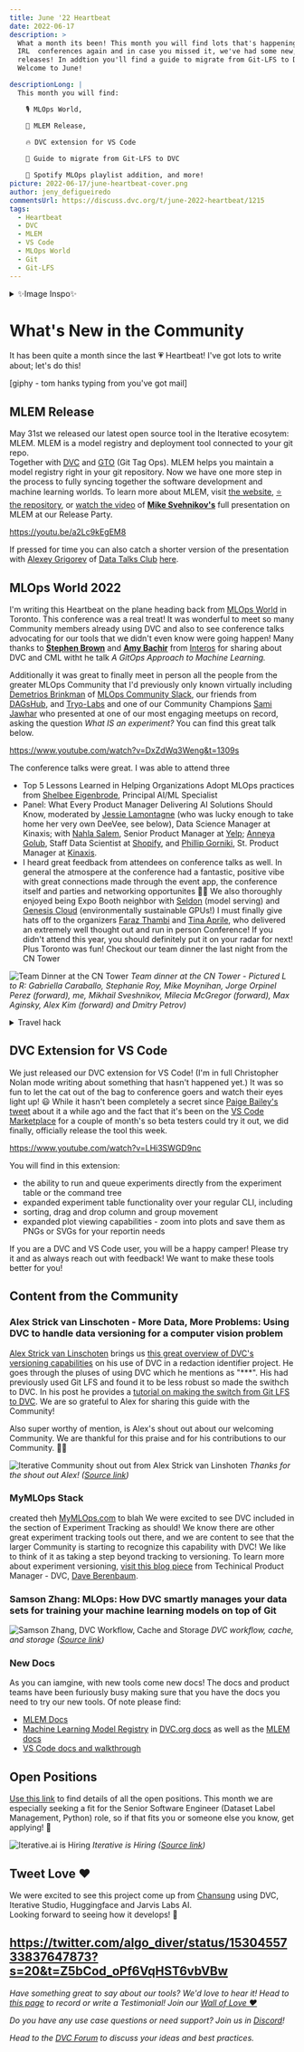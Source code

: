 ```yaml
---
title: June '22 Heartbeat
date: 2022-06-17
description: >
  What a month its been! This month you will find lots that's happening in
  IRL  conferences again and in case you missed it, we've had some new, exciting
  releases! In addtion you'll find a guide to migrate from Git-LFS to DVC, ,
  Welcome to June!

descriptionLong: |
  This month you will find:

    🎙 MLOps World,

    🚀 MLEM Release,

    🔥 DVC extension for VS Code
    
    🥰 Guide to migrate from Git-LFS to DVC

    🚀 Spotify MLOps playlist addition, and more!
picture: 2022-06-17/june-heartbeat-cover.png
author: jeny_defigueiredo
commentsUrl: https://discuss.dvc.org/t/june-2022-heartbeat/1215
tags:
  - Heartbeat
  - DVC
  - MLEM
  - VS Code
  - MLOps World
  - Git
  - Git-LFS
---
```


<details>

This month our cover image is inspired by a Community member
[Gift Ojebulu](https://twitter.com/GiftOjeabulu_). Gift is a champion of
Community and is a leader in the data movement in Nigeria. Recently he presented
about DVC at the
[Open Source Africa Conference](https://twitter.com/GiftOjeabulu_). He is also
extremely involved doing amazing work building the data science Community in
Africa through [Data Fest Africa](https://datafestafrica.com/). We are lucky to
have a Gift as a member of our own Community.

<summary>✨Image Inspo✨</summary>
</details>

# What's New in the Community

It has been quite a month since the last 💗 Heartbeat! I've got lots to write
about; let's do this!

[giphy - tom hanks typing from you've got mail]

## MLEM Release

May 31st we released our latest open source tool in the Iterative ecosytem:
MLEM. MLEM is a model registry and deployment tool connected to your git repo.  
Together with [DVC](https://dvc.org) and [GTO](https://github.com/iterative/gto)
(Git Tag Ops). MLEM helps you maintain a model registry right in your git
repository. Now we have one more step in the process to fully syncing together
the software development and machine learning worlds. To learn more about MLEM,
visit [the website](https://mlem.ai),
[⭐️ the repository](https://github.com/iterative/mlem), or
[watch the video](https://youtu.be/a2Lc9kEgEM8) of
[**Mike Svehnikov's**](https://github.com/mike0sv) full presentation on MLEM at
our Release Party.

https://youtu.be/a2Lc9kEgEM8

If pressed for time you can also catch a shorter version of the presentation
with [Alexey Grigorev](https://www.linkedin.com/in/agrigorev/) of
[Data Talks Club](https://datatalks.club/)
[here](https://www.youtube.com/watch?v=QQZUy0kSzOk).

## MLOps World 2022

I'm writing this Heartbeat on the plane heading back from
[MLOps World](https://mlopsworld.com/) in Toronto. This conference was a real
treat! It was wonderful to meet so many Community members already using DVC and
also to see conference talks advocating for our tools that we didn't even know
were going happen! Many thanks to
[**Stephen Brown**](https://www.linkedin.com/in/stephanrb3/) and
[**Amy Bachir**](https://www.linkedin.com/in/amybachir/) from
[Interos](https://www.interos.ai/) for sharing about DVC and CML witht he talk
_A GitOps Approach to Machine Learning._

Additionally it was great to finally meet in person all the people from the
greater MLOps Community that I'd previously only known virtually including
[Demetrios Brinkman](https://www.linkedin.com/in/dpbrinkm/) of
[MLOps Community Slack](https://mlops.community/), our friends from
[DAGsHub](https://dagshub.com/), and [Tryo-Labs](https://tryolabs.com/) and one
of our Community Champions
[Sami Jawhar](https://www.linkedin.com/in/sami-jawhar-a58b9849/) who presented
at one of our most engaging meetups on record, asking the question _What IS an
experiment?_ You can find this great talk below.

https://www.youtube.com/watch?v=DxZdWq3Weng&t=1309s

The conference talks were great. I was able to attend three

- Top 5 Lessons Learned in Helping Organizations Adopt MLOps practices from
  [Shelbee Eigenbrode](https://www.linkedin.com/in/shelbee-eigenbrode/),
  Principal AI/ML Specialist
- Panel: What Every Product Manager Delivering AI Solutions Should Know,
  moderated by
  [Jessie Lamontagne](https://www.linkedin.com/in/jessie-lamontagne-89b2a912b/)
  (who was lucky enough to take home her very own DeeVee, see below), Data
  Science Manager at Kinaxis; with
  [Nahla Salem](https://www.linkedin.com/in/nahlags/), Senior Product Manager at
  [Yelp](https://www.yelp.com/); [Anneya Golub](), Staff Data Scientist at
  [Shopify](https://www.shopify.com/), and [Phillip Gorniki](), St. Product
  Manager at [Kinaxis](https://www.kinaxis.com/en).
- I heard great feedback from attendees on conference talks as well. In general
  the atmospere at the conference had a fantastic, positive vibe with great
  connections made through the event app, the conference itself and parties and
  networking opportunites 🥳🍻 We also thoroughly enjoyed being Expo Booth
  neighbor with [Seldon](https://www.seldon.io/) (model serving) and
  [Genesis Cloud](https://www.genesiscloud.com/) (environmentally sustainable
  GPUs!) I must finally give hats off to the organizers
  [Faraz Thambi](https://www.linkedin.com/in/farazthambi/) and
  [Tina Aprile](https://www.linkedin.com/in/tinaaprile/), who delivered an
  extremely well thought out and run in person Conference! If you didn't attend
  this year, you should definitely put it on your radar for next! Plus Toronto
  was fun! Checkout our team dinner the last night from the CN Tower

![Team Dinner at the CN Tower](/uploads/images/2022-06-17/team-toronto.jpg '=800')
_Team dinner at the CN Tower - Pictured L to R: Gabriella Caraballo, Stephanie
Roy, Mike Moynihan, Jorge Orpinel Perez (forward), me, Mikhail Sveshnikov,
Milecia McGregor (forward), Max Aginsky, Alex Kim (forward) and Dmitry Petrov)_

<details>

Here's a little hack I worked out on the plane if you find yourself with an
outlet with this design on the the plane. I don't have a hack for typing like a
Tyranosaurus Rex sitting in the middle seat or my lap burning up, still working
on that.

![Travel Charging Hack](/uploads/images/2022-06-17/travel-hack.jpg '=800') _Use
the tray table to support the weight of the brick and keep it plugged in)_

<summary>Travel hack</summary>
</details>

## DVC Extension for VS Code

We just released our DVC extension for VS Code! (I'm in full Christopher Nolan
mode writing about something that hasn't happened yet.) It was so fun to let the
cat out of the bag to conference goers and watch their eyes light up! 😃 While
it hasn't been completely a secret since
[Paige Bailey's tweet](https://twitter.com/DynamicWebPaige/status/1430920240251035649)
about it a while ago and the fact that it's been on the
[VS Code Marketplace](https://marketplace.visualstudio.com/items?itemName=Iterative.dvc)
for a couple of month's so beta testers could try it out, we did finally,
officially release the tool this week.

https://www.youtube.com/watch?v=LHi3SWGD9nc

You will find in this extension:

- the ability to run and queue experiments directly from the experiment table or
  the command tree
- expanded experiment table functionality over your regular CLI, including
- sorting, drag and drop column and group movement
- expanded plot viewing capabilities - zoom into plots and save them as PNGs or
  SVGs for your reportin needs

If you are a DVC and VS Code user, you will be a happy camper! Please try it and
as always reach out with feedback! We want to make these tools better for you!

## Content from the Community

### **Alex Strick van Linschoten** - More Data, More Problems: Using DVC to handle data versioning for a computer vision problem

[Alex Strick van Linschoten](https://www.linkedin.com/in/strickvl/) brings us
[this great overview of DVC's versioning capabilities](https://mlops.systems/tools/redactionmodel/computervision/mlops/2022/05/24/data-versioning-dvc.html#-appendix-how-to-switch-from-git-lfs-to-dvc)
on his use of DVC in a redaction identifier project. He goes through the pluses
of using DVC which he mentions as "\*\*\*". His had previously used Git LFS and
found it to be less robust so made the swithch to DVC. In his post he provides a
[tutorial on making the switch from Git LFS to DVC](https://mlops.systems/tools/redactionmodel/computervision/mlops/2022/05/24/data-versioning-dvc.html#-appendix-how-to-switch-from-git-lfs-to-dvc:~:text=I%E2%80%99m%20missing%20out%E2%80%A6-,%F0%9F%8F%83%20Appendix%3A%20How%20to%20switch%20from%20git%2Dlfs%20to%20DVC,-When%20I%20first).
We are so grateful to Alex for sharing this guide with the Community!

Also super worthy of mention, is Alex's shout out about our welcoming Community.
We are thankful for this praise and for his contributions to our Community. 🙏🏼

![Iterative Community shout out from Alex Strick van Linshoten](/uploads/images/2022-06-17/alex-strick-van-linshoten.png '=800')
_Thanks for the shout out Alex!
([Source link](https://mlops.systems/tools/redactionmodel/computervision/mlops/2022/05/24/data-versioning-dvc.html#-appendix-how-to-switch-from-git-lfs-to-dvc))_

### MyMLOps Stack

[]() created theh [MyMLOps.com](mymlops.com) to blah We were excited to see DVC
included in the section of Experiment Tracking as should! We know there are
other great experiment tracking tools out there, and we are content to see that
the larger Community is starting to recognize this capability with DVC! We like
to think of it as taking a step beyond tracking to versioning. To learn more
about experiment versioning,
[visit this blog piece](https://dvc.org/blog/ml-experiment-versioning) from
Techinical Product Manager - DVC,
[Dave Berenbaum](https://www.linkedin.com/in/david-berenbaum-20b6b424/).

### **Samson Zhang**: MLOps: How DVC smartly manages your data sets for training your machine learning models on top of Git

![Samson Zhang, DVC Workflow, Cache and Storage](/uploads/images/2022-06-17/samson-zhang.png '=800')
_DVC workflow, cache, and storage
([Source link](https://medium.com/hub-by-littlebigcode/mlops-how-dvc-smartly-manages-your-data-sets-for-training-your-machine-learning-models-on-top-of-b73857e54e52))_

### New Docs

As you can iamgine, with new tools come new docs! The docs and product teams
have been furiously busy making sure that you have the docs you need to try our
new tools. Of note please find:

- [MLEM Docs](https://mlem.ai/doc)
- [Machine Learning Model Registry](https://mlem.ai/doc/use-cases/model-registry)
  in [DVC.org docs](https://dvc.org/doc/use-cases/model-registry) as well as the
  [MLEM docs](https://mlem.ai/doc/use-cases/model-registry)
- [VS Code docs and walkthrough](https://marketplace.visualstudio.com/items?itemName=Iterative.dvc)

## Open Positions

[Use this link](https://iterative.notion.site/Iterative-ai-is-Hiring-852cb978129645e1906e2c9a878a4d22)
to find details of all the open positions. This month we are especially seeking
a fit for the Senior Software Engineer (Dataset Label Management, Python) role,
so if that fits you or someone else you know, get applying! 🚀

![Iterative.ai is Hiring](/uploads/images/2022-06-17/hiring.jpeg '=800')
_Iterative is Hiring
([Source link](https://iterative.notion.site/Iterative-ai-is-Hiring-852cb978129645e1906e2c9a878a4d22))_

## Tweet Love ❤️

We were excited to see this project come up from
[Chansung](https://twitter.com/algo_diver) using DVC, Iterative Studio,
Huggingface and Jarvis Labs AI.  
Looking forward to seeing how it develops! 🍿

## https://twitter.com/algo_diver/status/1530455733837647873?s=20&t=Z5bCod_oPf6VqHST6vbVBw

_Have something great to say about our tools? We'd love to hear it! Head to
[this page](https://testimonial.to/iterative-open-source-community-shout-outs)
to record or write a Testimonial! Join our
[Wall of Love ❤️](https://testimonial.to/iterative-open-source-community-shout-outs/all)_

_Do you have any use case questions or need support? Join us in
[Discord](https://discord.com/invite/dvwXA2N)!_

_Head to the [DVC Forum](https://discuss.dvc.org/) to discuss your ideas and
best practices._
